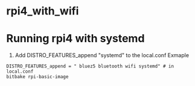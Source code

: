 # rpi4_with_wifi

# Running rpi4 with systemd
1. Add DISTRO_FEATURES_append "systemd" to the local.conf
Exmaple 
```
DISTRO_FEATURES_append = " bluez5 bluetooth wifi systemd" # in local.conf
bitbake rpi-basic-image

